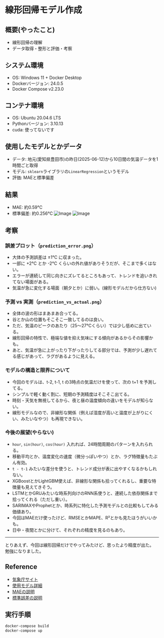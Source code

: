 # 線形回帰モデル作成

## 概要(やったこと)
* 線形回帰の理解
* データ取得・整形と評価・考察

## システム環境
* OS: Windows 11 + Docker Desktop
* Dockerバージョン: 24.0.5
* Docker Compose v2.23.0

## コンテナ環境
* OS: Ubuntu 20.04.6 LTS
* Pythonバージョン: 3.10.13
* cuda: 使ってないです

## 使用したモデルとかデータ
* データ: 地元(愛知県豊田市)の昨日(2025-06-12)から10日間の気温データを1時間ごと取得
* モデル: `sklearn`ライブラリの`LinearRegression`というモデル
* 評価: MAEと標準偏差

## 結果
* MAE: 約0.59℃
* 標準偏差: 約0.256℃
![Image](https://github.com/user-attachments/assets/63c8a456-4d1e-4ada-b6fc-f9627a404551)
![Image](https://github.com/user-attachments/assets/cfc16636-590a-4414-a6be-aac60607bc4e)

## 考察
### 誤差プロット（`prediction_error.png`）
- 大体の予測誤差は ±1℃ に収まった。
- 一部に +2℃ とか -2℃ くらいの外れ値がありそうだが、そこまで多くはない。
- エラーが連続して同じ向きにズレてるところもあって、トレンドを追いきれてない場面がある。
- 気温が急に変化する場面（朝夕とか）に弱い。(線形モデルだから仕方ない)

### 予測 vs 実測（`prediction_vs_actual.png`）
- 全体の波の形はまあまあ合ってる。
- 谷とか山の位置もそこそこ一致してるのは良い。
- ただ、気温のピークのあたり（25〜27℃くらい）では少し低めに出ている。
- 線形回帰の特性で、極端な値を抑え気味にする傾向があるからその影響かも。
- あと、気温が急に上がったり下がったりしてる部分では、予測が少し遅れてる感じがあって、ラグがあるように見える。

### モデルの構造と限界について

- 今回のモデルは、t-2, t-1, t の3時点の気温だけを使って、次の t+1 を予測してる。
- シンプルで軽く動く割に、短期の予測精度はそこそこ出てる。
- 時刻・天気を無視してるから、夜と昼の温度傾向の違いをモデルが知らない。
- 線形モデルなので、非線形な関係（例えば湿度が高いと温度が上がりにくい、みたいなやつ）も再現できない。

### 今後の展望(やらない)
- `hour`, `sin(hour)`, `cos(hour)` 入れれば、24時間周期のパターンを入れられる。
- 移動平均とか、温度変化の速度（微分っぽいやつ）とか、ラグ特徴量もたぶん有効。
- `t - t-1` みたいな差分を使うと、トレンド成分が表に出やすくなるかもしれない。
- XGBoostとかLightGBM使えば、非線形な関係も拾ってくれるし、重要な特徴量も見えてきそう。
- LSTMとかGRUみたいな時系列向けのRNN系使うと、連続した依存関係まで拾ってくれる（ただし重い）。
- SARIMAXやProphetとか、時系列に特化した予測モデルとの比較もしてみる価値あり。
- 今回はMAEだけ使ったけど、RMSEとかMAPE、R²とかも見たほうがいいかも。
- 日中・夜間とかに分けて、それぞれの精度を見るのもあり。

---

とりあえず、今回は線形回帰だけでやってみたけど、思ったより精度が出た。
勉強になりました。


## Reference
* [気象庁サイト](https://www.data.jma.go.jp/gmd/risk/obsdl/index.php)
* [使用モデル詳細](https://scikit-learn.org/stable/modules/generated/sklearn.linear_model.LinearRegression.html)
* [MAEの説明](https://e-words.jp/w/%E5%B9%B3%E5%9D%87%E7%B5%B6%E5%AF%BE%E8%AA%A4%E5%B7%AE.html#google_vignette)
* [標準誤差の説明](https://data-viz-lab.com/standarddeviation)

## 実行手順
```bash
docker-compose build
docker-compose up
```
